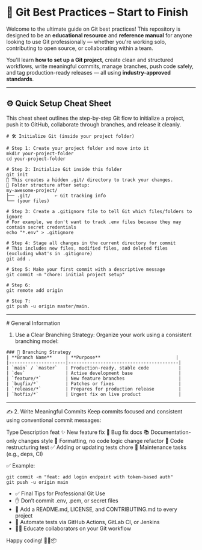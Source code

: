 # 🚀 Git Best Practices – Start to Finish

Welcome to the ultimate guide on Git best practices! This repository is designed to be an **educational resource** and **reference manual** for anyone looking to use Git professionally — whether you're working solo, contributing to open source, or collaborating within a team.

You'll learn **how to set up a Git project**, create clean and structured workflows, write meaningful commits, manage branches, push code safely, and tag production-ready releases — all using **industry-approved standards**.

---

## ⚙️ Quick Setup Cheat Sheet

This cheat sheet outlines the step-by-step Git flow to initialize a project, push it to GitHub, collaborate through branches, and release it cleanly.

```
# 🛠️ Initialize Git (inside your project folder)

# Step 1: Create your project folder and move into it
mkdir your-project-folder
cd your-project-folder

# Step 2: Initialize Git inside this folder
git init
🧠 This creates a hidden .git/ directory to track your changes.
📁 Folder structure after setup:
my-awesome-project/
├── .git/         ← Git tracking info
└── (your files)

# Step 3: Create a .gitignore file to tell Git which files/folders to ignore
# For example, we don't want to track .env files because they may contain secret credentials
echo "*.env" > .gitignore

# Step 4: Stage all changes in the current directory for commit
# This includes new files, modified files, and deleted files (excluding what's in .gitignore)
git add .

# Step 5: Make your first commit with a descriptive message
git commit -m "chore: initial project setup"

# Step 6:
git remote add origin

# Step 7:
git push -u origin master/main. 
```

<hr>
# General Information

1. Use a Clear Branching Strategy: Organize your work using a consistent branching model:
```
### 🌳 Branching Strategy
| **Branch Name**     | **Purpose**                            |
|---------------------|-----------------------------------------|
| `main` / `master`   | Production-ready, stable code           |
| `dev`               | Active development base                 |
| `feature/*`         | New feature branches                    |
| `bugfix/*`          | Patches or fixes                        |
| `release/*`         | Prepares for production release         |
| `hotfix/*`          | Urgent fix on live product              |
```
<hr>
✍️ 2.  Write Meaningful Commits
Keep commits focused and consistent using conventional commit messages:

Type	Description
feat	✨ New feature
fix	🐛 Bug fix
docs	📚 Documentation-only changes
style	💅 Formatting, no code logic change
refactor	🔨 Code restructuring
test	✅ Adding or updating tests
chore	🔧 Maintenance tasks (e.g., deps, CI)

✅ Example:
```
git commit -m "feat: add login endpoint with token-based auth"
git push -u origin main 

```


- ✅ Final Tips for Professional Git Use
- ✋ Don’t commit .env, .pem, or secret files
- 📜 Add a README.md, LICENSE, and CONTRIBUTING.md to every project
- 🧪 Automate tests via GitHub Actions, GitLab CI, or Jenkins
- 👨‍🏫 Educate collaborators on your Git workflow

Happy coding! 🎉🔧📦
